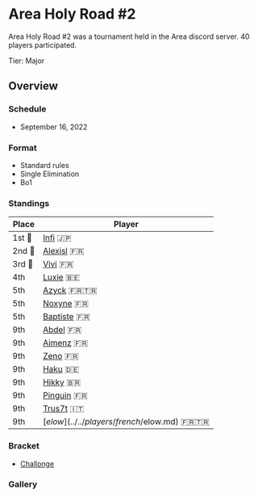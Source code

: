 # Area Holy Road #2

Area Holy Road #2 was a tournament held in the Area discord server.
40 players participated.

Tier: Major

## Overview

### Schedule
- September 16, 2022

### Format
- Standard rules
- Single Elimination
- Bo1

### Standings

|Place|Player|
|-|-|
|1st :1st_place_medal:|[Infi](../../players/japanese/infi.md) :jp:|
|2nd :2nd_place_medal:|[Alexisl](../../players/french/alexisl.md) :fr:|
|3rd :3rd_place_medal:|[Vivi](../../players/french/vivi.md) :fr:|
|4th|[Luxie](../../players/belgian/luxie.md) :belgium:|
|5th|[Azyck](../../players/french/azyck.md) :fr::tr:|
|5th|[Noxyne](../../players/french/noxyne.md) :fr:|
|5th|[Baptiste](../../players/french/baptiste.md) :fr:|
|9th|[Abdel](../../players/french/abdel.md) :fr:|
|9th|[Aimenz](../../players/french/aimenz.md) :fr:|
|9th|[Zeno](../../players/french/585zeno.md) :fr:|
|9th|[Haku](../../players/german/haku.md) :de:|
|9th|[Hikky](../../players/brazilian/hikky.md) :brazil:|
|9th|[Pinguin](../../players/french/pinguin.md) :fr:|
|9th|[Trus7t](../../players/italian/trus7t.md) :it:|
|9th|[$elow](../../players/french/$elow.md) :fr::tr:|

### Bracket
- [Challonge](https://challonge.com/holyroad2)

### Gallery
